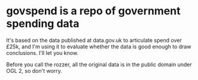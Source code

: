 # govspend is a repo of government spending data

It's based on the data published at data.gov.uk to articulate spend over £25k, and I'm using it to evaluate whether the data is good enough to draw conclusions. I'll let you know.




Before you call the rozzer, all the original data is in the public domain under OGL 2, so don't worry.